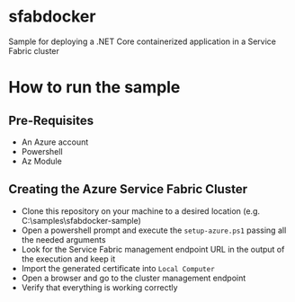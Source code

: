 # sfabdocker
Sample for deploying a .NET Core containerized application in a Service Fabric cluster 

# How to run the sample

## Pre-Requisites
- An Azure account
- Powershell 
- Az Module

## Creating the Azure Service Fabric Cluster
- Clone this repository on your machine to a desired location (e.g. C:\samples\sfabdocker-sample)
- Open a powershell prompt and execute the `setup-azure.ps1` passing all the needed arguments
- Look for the Service Fabric management endpoint URL in the output of the execution and keep it
- Import the generated certificate into `Local Computer`
- Open a browser and go to the cluster management endpoint
- Verify that everything is working correctly